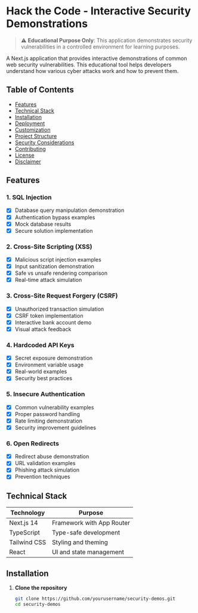 # Hack the Code - Interactive Security Demonstrations

> ⚠️ **Educational Purpose Only**: This application demonstrates security vulnerabilities in a controlled environment for learning purposes.

A Next.js application that provides interactive demonstrations of common web security vulnerabilities. This educational tool helps developers understand how various cyber attacks work and how to prevent them.

## Table of Contents

- [Features](#features)
- [Technical Stack](#technical-stack)
- [Installation](#installation)
- [Deployment](#deployment)
- [Customization](#customization)
- [Project Structure](#project-structure)
- [Security Considerations](#security-considerations)
- [Contributing](#contributing)
- [License](#license)
- [Disclaimer](#disclaimer)

## Features

### 1. SQL Injection
- [x] Database query manipulation demonstration
- [x] Authentication bypass examples
- [x] Mock database results
- [x] Secure solution implementation

### 2. Cross-Site Scripting (XSS)
- [x] Malicious script injection examples
- [x] Input sanitization demonstration
- [x] Safe vs unsafe rendering comparison
- [x] Real-time attack simulation

### 3. Cross-Site Request Forgery (CSRF)
- [x] Unauthorized transaction simulation
- [x] CSRF token implementation
- [x] Interactive bank account demo
- [x] Visual attack feedback

### 4. Hardcoded API Keys
- [x] Secret exposure demonstration
- [x] Environment variable usage
- [x] Real-world examples
- [x] Security best practices

### 5. Insecure Authentication
- [x] Common vulnerability examples
- [x] Proper password handling
- [x] Rate limiting demonstration
- [x] Security improvement guidelines

### 6. Open Redirects
- [x] Redirect abuse demonstration
- [x] URL validation examples
- [x] Phishing attack simulation
- [x] Prevention techniques

## Technical Stack

| Technology | Purpose |
|------------|---------|
| Next.js 14 | Framework with App Router |
| TypeScript | Type-safe development |
| Tailwind CSS | Styling and theming |
| React | UI and state management |

## Installation

1. **Clone the repository**
   ```bash
   git clone https://github.com/yourusername/security-demos.git
   cd security-demos

